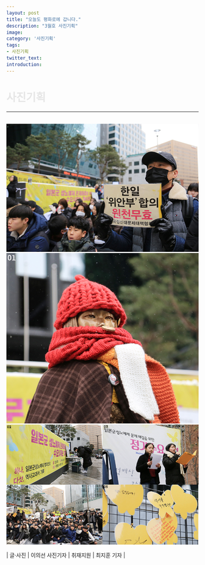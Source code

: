 ```yaml
---
layout: post
title: "오늘도 평화로에 갑니다."
description: "3월호 사진기획"
image:
category: '사진기획'
tags:
- 사진기획
twitter_text:
introduction:
---
```


<h1 style="color:#E6E6E6;">사진기획</h1>
<hr/>

<!--사진기획-->
<br/>
<img itemprop="image" src="/assets/img/scholarship/2018_3/사진기획1.jpg" alt="사진기획1" width="800" height="auto">
<img itemprop="image" src="/assets/img/scholarship/2018_3/사진기획2.jpg" alt="사진기획2" width="800" height="auto">
<img itemprop="image" src="/assets/img/scholarship/2018_3/사진기획3.jpg" alt="사진기획3" width="800" height="auto">


| 글·사진 | 이의선 사진기자 | 취재지원 | 최지훈 기자 |
